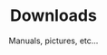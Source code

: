 ---
layout: downloads

lang: en
namespace: downloads
permalink: /en/downloads/

categories: support

title: Downloads
subtitle: Manuals, pictures, etc...

hero-image: /assets/img/jpg/1920/material-0527.jpg
hero-style:

downloads:
  - title: Drysuit user manual (en/fr/de)
    link: /assets/files/Manual_v3_book.pdf
    icon: /assets/img/icons/icon-pdf.png
  - title: Drysuit measure form
    link: /assets/files/Measures2018_en.pdf
    icon: /assets/img/icons/icon-pdf.png
  - title: Formulaire de prise de mesure
    link: /assets/files/Measures2018_fr.pdf
    icon: /assets/img/icons/icon-pdf.png
  - title: Trockentauchanzug Vermassungs-formular
    link: /assets/files/Measures2018_de.pdf
    icon: /assets/img/icons/icon-pdf.png

pictures:
  - link: assets/img/jpg/hd/batteries-0396.jpg
    icon: /assets/img/jpg/400/batteries-0396.jpg
  - link: assets/img/jpg/hd/cecile-surface.jpg
    icon: /assets/img/jpg/400/cecile-surface.jpg
    credit: Cécile Francey
  - link: assets/img/jpg/hd/commando-1632.jpg
    icon: /assets/img/jpg/400/commando-1632.jpg
  - link: assets/img/jpg/hd/gant-surface.jpg
    icon: /assets/img/jpg/400/gant-surface.jpg
    credit: Cécile Francey
  - link: assets/img/jpg/hd/heating-valve-0201.jpg
    icon: /assets/img/jpg/400/heating-valve-0201.jpg
  - link: assets/img/jpg/hd/hero-kevlar-pro.jpg
    icon: /assets/img/jpg/400/hero-kevlar-pro.jpg
    credit: Darragh Norton
  - link: assets/img/jpg/hd/marie-machine-coudre.jpg
    icon: /assets/img/jpg/400/marie-machine-coudre.jpg
  - link: assets/img/jpg/hd/montage-poing-wide.jpg
    icon: /assets/img/jpg/400/montage-poing-wide.jpg
  - link: assets/img/jpg/hd/sandra-3007a.jpg
    icon: /assets/img/jpg/400/sandra-3007a.jpg
    credit: Sandra Vollmar
  - link: assets/img/jpg/hd/slawek-packo-v3.jpg
    icon: /assets/img/jpg/400/slawek-packo-v3.jpg
    credit: Slawek Packo
  - link: assets/img/jpg/hd/tom-trilam-2.jpg
    icon: /assets/img/jpg/400/tom-trilam-2.jpg
    credit: Tom Steiner
  - link: assets/img/jpg/hd/undersuit-logo-0630.jpg
    icon: /assets/img/jpg/400/undersuit-logo-0630.jpg
  - link: assets/img/jpg/hd/zoom-aquasure-0613.jpg
    icon: /assets/img/jpg/400/zoom-aquasure-0613.jpg
  - link: assets/img/jpg/hd/zoom-logo-0610.jpg
    icon: /assets/img/jpg/400/zoom-logo-0610.jpg
---